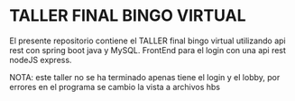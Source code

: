 # TALLER FINAL BINGO VIRTUAL

El presente repositorio contiene el TALLER final bingo virtual utilizando
api rest con spring boot java y MySQL. FrontEnd para el login con una api rest 
nodeJS express.

NOTA: este taller no se ha terminado apenas tiene el login y el lobby, por errores
en el programa se cambio la vista a archivos hbs
